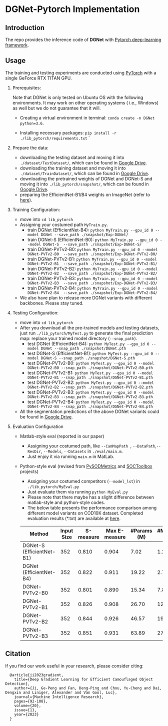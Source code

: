# DGNet-Pytorch Implementation

## Introduction

The repo provides the inference code of **DGNet** with [Pytorch deep-learning framework](https://github.com/pytorch/pytorch).

## Usage

The training and testing experiments are conducted using [PyTorch](https://github.com/pytorch/pytorch) with a single GeForce RTX TITAN GPU.

1. Prerequisites:

   Note that DGNet is only tested on Ubuntu OS with the following environments. It may work on other operating systems (
   i.e., Windows) as well but we do not guarantee that it will.

    + Creating a virtual environment in terminal: `conda create -n DGNet python=3.6`.

    + Installing necessary packages: `pip install -r ./lib_pytorch/requirements.txt`
      `

2. Prepare the data:

    + downloading the testing dataset and moving it into `./dataset/TestDataset/`, which can be found in [Google Drive](https://drive.google.com/file/d/1L4zo8Mml08Q2sDPnqT01Nqxx4wv6FMDa/view?usp=sharing).
    + downloading the training dataset and moving it into `./dataset/TrainDataset/`, which can be found in [Google Drive](https://drive.google.com/file/d/11-5bBnfVal03D74dtRlJUpuWfmVLc8x9/view?usp=sharing).
    + downloading the pretrained weights of DGNet and DGNet-S and moving it into `./lib_pytorch/snapshot/`, which can be found in [Google Drive](https://drive.google.com/file/d/1ynUqt6DIHWQv7dT0vIbSOANtZsVvFdHs/view?usp=sharing).
    + preparing the EfficientNet-B1/B4 weights on ImageNet (refer to [here](https://github.com/GewelsJI/DGNet/blob/00e4d2b54667eb71f734f60d46fffe47fbf2725e/lib/utils.py#L556)).

3. Training Configuration:
    + move into `cd lib_pytorch`
    + Assigning your costumed path `MyTrain.py`.
        + train DGNet (EfficientNet-B4): `python MyTrain.py --gpu_id 0 --model DGNet --save_path ./snapshot/Exp-DGNet/`
        + train DGNet-S (EfficientNet-B0): `python MyTrain.py --gpu_id 0 --model DGNet-S  --save_path ./snapshot/Exp-DGNet-S/`
        + train DGNet-PVTv2-B0: `python MyTrain.py --gpu_id 0 --model DGNet-PVTv2-B0  --save_path ./snapshot/Exp-DGNet-PVTv2-B0/`
        + train DGNet-PVTv2-B1: `python MyTrain.py --gpu_id 0 --model DGNet-PVTv2-B1  --save_path ./snapshot/Exp-DGNet-PVTv2-B1/`
        + train DGNet-PVTv2-B2: `python MyTrain.py --gpu_id 0 --model DGNet-PVTv2-B2  --save_path ./snapshot/Exp-DGNet-PVTv2-B2/`
        + train DGNet-PVTv2-B3: `python MyTrain.py --gpu_id 0 --model DGNet-PVTv2-B3  --save_path ./snapshot/Exp-DGNet-PVTv2-B3/`
        + train DGNet-PVTv2-B4: `python MyTrain.py --gpu_id 0 --model DGNet-PVTv2-B4  --save_path ./snapshot/Exp-DGNet-PVTv2-B4/`
    + We also have plan to release more DGNet variants with different backbones. Please stay tuned.

4. Testing Configuration:
    + move into `cd lib_pytorch`
    + After you download all the pre-trained models and testing datasets, just run `./lib_pytorch/MyTest.py` to generate the final
      prediction map: replace your trained model directory (`--snap_path`).
        + test DGNet (EfficientNet-B4): `python MyTest.py --gpu_id 0 --model DGNet --snap_path ./snapshot/DGNet.pth`
        + test DGNet-S (EfficientNet-B1): `python MyTest.py --gpu_id 0 --model DGNet-S --snap_path ./snapshot/DGNet-S.pth`
        + test DGNet-PVTv2-B0: `python MyTest.py --gpu_id 0 --model DGNet-PVTv2-B0 --snap_path ./snapshot/DGNet-PVTv2-B0.pth`
        + test DGNet-PVTv2-B1: `python MyTest.py --gpu_id 0 --model DGNet-PVTv2-B1 --snap_path ./snapshot/DGNet-PVTv2-B1.pth`
        + test DGNet-PVTv2-B2: `python MyTest.py --gpu_id 0 --model DGNet-PVTv2-B2 --snap_path ./snapshot/DGNet-PVTv2-B2.pth`
        + test DGNet-PVTv2-B3: `python MyTest.py --gpu_id 0 --model DGNet-PVTv2-B3 --snap_path ./snapshot/DGNet-PVTv2-B3.pth`
        + test DGNet-PVTv2-B4: `python MyTest.py --gpu_id 0 --model DGNet-PVTv2-B4 --snap_path ./snapshot/DGNet-PVTv2-B4.pth`
    + All the segmentation predictions of the above DGNet variants could be found in [Google Drive](https://drive.google.com/file/d/1LNqfZ3mYkNjtM3xG4tzZSee1WQMBPmDj/view?usp=sharing).

5. Evaluation Configuration
    + Matlab-style eval (reported in our paper)
        + Assigning your costumed path, like `--CamMapPath `, `--DataPath`,`--ResDir`, `--Models`, `--Datasets` in `./eval/main.m`.
        + Just enjoy it via running `main.m` in MatLab.
    + Python-style eval (revised from [PySODMetrics](https://github.com/lartpang/PySODMetrics) and [SOCToolbox](https://github.com/mczhuge/SOCToolbox) projects)
        + Assigning your costumed competitors (`--model_lst`) in `./lib_pytorch/MyEval.py`
        + Just evaluate them via running  `python MyEval.py`
        + Please note that there maybe has a slight difference between matlab-style and python-style codes.
        + The below table presents the performance comparison among different model variants on COD10K dataset. Completed evaluation results (*.txt) are available at [here](https://github.com/GewelsJI/DGNet/tree/main/lib_pytorch/eval_txt/20221103_DGNet_benchmark).

      | Method         | Input Size | S-measure | Max E-measure | #Params (M)  | #MACs (G) | Results Download | Checkpoint Download |
      |---|---|---|---|---|---|---|---|
      | DGNet-S (EfficientNet-B1)        |  352 |   0.810   |     0.904     |     7.02    |     1.20    | [GoogleDrive](https://drive.google.com/file/d/1so0wsQmJIfi4IAtWYcdfk_3Z3TWHyOuh/view?usp=sharing) | [GoogleDrive-32M](https://drive.google.com/file/d/1dEVmkTtrnuKm57tbwDGwoaopmBmhJwbb/view?usp=sharing) |
      | DGNet (EfficientNet-B4)         |  352 |   0.822   |     0.911     |    19.22    |     2.77    | [GoogleDrive](https://drive.google.com/file/d/1VFM3tWsHrhzIeujodR6ql18DlxVKpI3e/view?usp=sharing) | [GoogleDrive-80M](https://drive.google.com/file/d/136-nbdodomrfO0TcHah84W9gA-PHJDfZ/view?usp=drive_link) |
      | DGNet-PVTv2-B0 |  352 |   0.801   |     0.890     |    15.34    |     7.86    | [GoogleDrive](https://drive.google.com/file/d/1OVq-mEO2bTtB6YGuoo5Zdh9PvWuqJl8v/view?usp=sharing) | [GoogleDrive-16M](https://drive.google.com/file/d/1972kvkDyyVJl4IPwvAMYKGmgOq0tjf-y/view?usp=drive_link) |
      | DGNet-PVTv2-B1 |  352 |   0.826   |     0.908     |    26.70   |     12.45    | [GoogleDrive](https://drive.google.com/file/d/1J-eSTjjEX8nVIS8lHaM7Jd1zFHquESRR/view?usp=sharing) | [GoogleDrive-60M](https://drive.google.com/file/d/1qQYVfITH6AeBQiNWcckqHlcepKurJejz/view?usp=drive_link) |
      | DGNet-PVTv2-B2 |  352 |   0.844   |     0.926     |    46.57    |     19.38    | [GoogleDrive](https://drive.google.com/file/d/10FTWjj3_Gyq-7V_2c9BSgieG2a9lTqMQ/view?usp=sharing) | [GoogleDrive-104M](https://drive.google.com/file/d/1yXX4-qj6RUVvvokQDZvQM6CQ9MhF15dg/view?usp=drive_link) |
      | DGNet-PVTv2-B3 |  352 |   0.851   |     0.931     |    63.89    |     27.08    | [GoogleDrive](https://drive.google.com/file/d/1H2nAnmlv7eD_Ef4zF8t2SUYL6-jO44mX/view?usp=sharing) | [GoogleDrive-180M](https://drive.google.com/file/d/1TntFFGF3eWfEc77208KO4D949otuhoJ_/view?usp=drive_link) |



## Citation

If you find our work useful in your research, please consider citing:
    
    
      @article{ji2023gradient,
        title={Deep Gradient Learning for Efficient Camouflaged Object Detection},
        author={Ji, Ge-Peng and Fan, Deng-Ping and Chou, Yu-Cheng and Dai, Dengxin and Liniger, Alexander and Van Gool, Luc},
        journal={Machine Intelligence Research},
        pages={92-108},
        volume={20},
        issue={1},
        year={2023}
      } 

